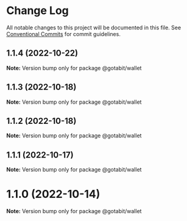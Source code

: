 # Change Log

All notable changes to this project will be documented in this file.
See [Conventional Commits](https://conventionalcommits.org) for commit guidelines.

## 1.1.4 (2022-10-22)

**Note:** Version bump only for package @gotabit/wallet





## 1.1.3 (2022-10-18)

**Note:** Version bump only for package @gotabit/wallet





## 1.1.2 (2022-10-18)

**Note:** Version bump only for package @gotabit/wallet





## 1.1.1 (2022-10-17)

**Note:** Version bump only for package @gotabit/wallet





# 1.1.0 (2022-10-14)

**Note:** Version bump only for package @gotabit/wallet
